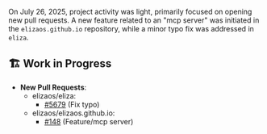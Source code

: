 On July 26, 2025, project activity was light, primarily focused on opening new pull requests. A new feature related to an "mcp server" was initiated in the `elizaos.github.io` repository, while a minor typo fix was addressed in `eliza`.

## 🏗️ Work in Progress
- **New Pull Requests**:
  - elizaos/eliza:
    - [#5679](https://github.com/elizaos/eliza/pull/5679) (Fix typo)
  - elizaos/elizaos.github.io:
    - [#148](https://github.com/elizaos/elizaos.github.io/pull/148) (Feature/mcp server)
